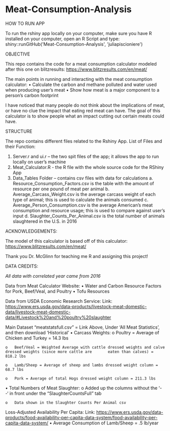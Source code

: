 # Meat-Consumption-Analysis

HOW TO RUN APP

To run the rshiny app locally on your computer, make sure you have R installed on your computer, open an R Script and type: 
shiny::runGitHub('Meat-Consumption-Analysis', 'juliapiscioniere')

OBJECTIVE

This repo contains the code for a meat consumption calculator modeled after this one on blitzresults:
https://www.blitzresults.com/en/meat/

The main points in running and interacting with the meat consumption calculator:
•	Calculate the carbon and methane polluted and water used when producing user’s meat 
•	Show how meat is a major component to a person’s carbon footprint

I have noticed that many people do not think about the implications of meat, or have no clue the impact that eating red meat can have. The goal of this calculator is to show people what an impact cutting out certain meats could have. 

STRUCTURE 

The repo contains different files related to the Rshiny App. 
List of Files and their Function:
1.	Server.r and ui.r – the two spit files of the app; it allows the app to run locally on user’s machine
2.	Meat_Calculator.R - the R file with the whole source code for the RShiny App 
3.	Data_Tables Folder – contains csv files with data for calculations 
  a.	Resource_Consumption_Factors.csv is the table with the amount of resource per one pound of meat per animal
  b.	Average_Carcass_Weight.csv is the average carcass weight of each type of animal; this is used to calculate       the animals consumed 
  c.	Average_Person_Consumption.csv is the average American’s meat consumption and resource usage; this is used       to compare against user’s input 
  d.	Slaughter_Counts_Per_Animal.csv is the total number of animals slaughtered in the U.S. in 2016

ACKNOWLEDGEMENTS:

The model of this calculator is based off of this calculator: https://www.blitzresults.com/en/meat/

Thank you Dr. McGlinn for teaching me R and assigning this project! 

DATA CREDITS:

*All data with correlated year came from 2016*

Data from Meat Calculator Website:
  •	Water and Carbon Resource Factors for Pork, Beef/Veal, and Poultry
  •	Tofu Resources

Data from USDA Economic Research Service:
Link: https://www.ers.usda.gov/data-products/livestock-meat-domestic-data/livestock-meat-domestic-data/#Livestock%20and%20poultry%20slaughter

Main Dataset “meatstatsfull.csv” = Link Above, Under ‘All Meat Statistics’, and then download ‘Historical’
  •	Carcass Weights:
    o	Poultry = Average of Chicken and Turkey = 14.3 lbs
    
    o	Beef/Veal = Weighted Average with cattle dressed weights and calve dressed weights (since more cattle are       eaten than calves) = 818.2 lbs
    
    o	Lamb/Sheep = Average of sheep and lambs dressed weight column = 68.7 lbs
    
    o	Pork = Average of total Hogs dressed weight column = 211.3 lbs

  •	Total Numbers of Meat Slaughter:
    o	Added up the columns without the ‘- -‘ in front under the “SlaughterCountsFull” tab
    
    o	Data shown in the Slaughter Counts Per Animal csv

Loss-Adjusted Availability Per Capita:
Link: https://www.ers.usda.gov/data-products/food-availability-per-capita-data-system/food-availability-per-capita-data-system/
  •	Average Consumption of Lamb/Sheep = .5 lb/year    
